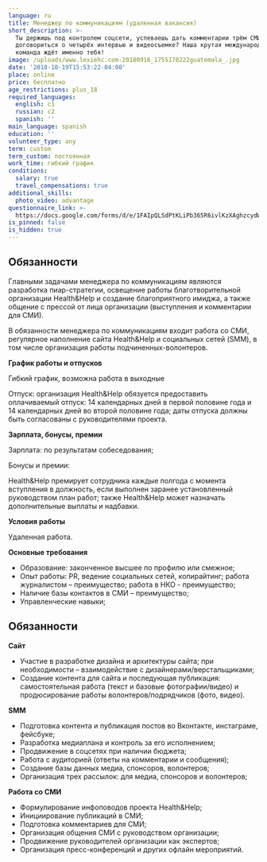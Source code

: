 ```yaml
---
language: ru
title: Менеджер по коммуникациям (удаленная вакансия)
short_description: >-
  Ты держишь под контролем соцсети, успеваешь дать комментарии трём СМИ,
  договориться о четырёх интервью и видеосъемке? Наша крутая международная
  команда ждёт именно тебя!
image: /uploads/www.lexiehc.com-20180916_1755170222guatemala_.jpg
date: '2018-10-19T15:53:22-04:00'
place: online
price: бесплатно
age_restrictions: plus_18
required_languages:
  english: c1
  russian: c2
  spanish: ''
main_language: spanish
education: ''
volunteer_type: any
term: custom
term_custom: постоянная
work_time: гибкий график
conditions:
  salary: true
  travel_compensations: true
additional_skills:
  photo_video: advantage
questionnaire_link: >-
  https://docs.google.com/forms/d/e/1FAIpQLSdPtKLiPb365R6ivlKzXAghzcydWeohSF_sE6ehNMEAFrmObQ/viewform
is_pinned: false
is_hidden: true
---
```

## Обязанности

Главными задачами менеджера по коммуникациям являются разработка пиар-стратегии, освещение работы благотворительной организации Health&Help и создание благоприятного имиджа, а также общение с прессой от лица организации (выступления и комментарии для СМИ). 

В обязанности менеджера по коммуникациям входит работа со СМИ, регулярное наполнение сайта Health&Help и социальных сетей (SMM), в том числе организация работы подчиненных-волонтеров.

**График работы и отпусков**

Гибкий график, возможна работа в выходные

Отпуск: организация Health&Help обязуется предоставить оплачиваемый отпуск: 14 календарных дней в первой половине года и 14 календарных дней во второй половине года; даты отпуска должны быть согласованы с руководителями проекта.

**Зарплата, бонусы, премии**

Зарплата: по результатам собеседования;

Бонусы и премии: 

Health&Help премирует сотрудника каждые полгода с момента вступления в должность, если выполнен заранее установленный руководством план работ; также Health&Help может назначать дополнительные выплаты и надбавки.

**Условия работы**

Удаленная работа.

**Основные требования**

* Образование: законченное высшее по профилю или смежное;
* Опыт работы: PR, ведение социальных сетей, копирайтинг; работа журналистом – преимущество; работа в НКО - преимущество; 
* Наличие базы контактов в СМИ – преимущество;
* Управленческие навыки;

## Обязанности

**Сайт**

* Участие в разработке дизайна и архитектуры сайта; при необходимости – взаимодействие с дизайнерами/верстальщиками;
* Создание контента для сайта и последующая публикация: самостоятельная работа (текст и базовые фотографии/видео) и продюсирование работы волонтеров/подрядчиков (фото, видео). 

**SMM**

* Подготовка контента и публикация постов во Вконтакте, инстаграме, фейсбуке; 
* Разработка медиаплана и контроль за его исполнением;
* Продвижение в соцсетях при наличии бюджета;
* Работа с аудиторией (ответы на комментарии и сообщения); 
* Создание базы данных медиа, спонсоров, волонтеров;
* Организация трех рассылок: для медиа, спонсоров и волонтеров;

**Работа со СМИ**

* Формулирование инфоповодов проекта Health&Help;
* Инициирование публикаций в СМИ;
* Подготовка комментариев для СМИ;
* Организация общения СМИ с руководством организации;
* Продвижение руководителей организации как экспертов;
* Организация пресс-конференций и других офлайн мероприятий.
